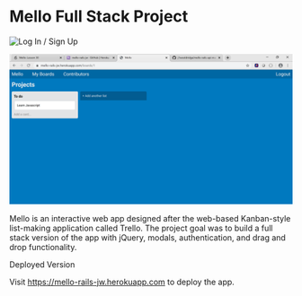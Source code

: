 # Mello Full Stack Project



![Log In / Sign Up](app/images/Mello-App-Logon.png "Screenshot1")





![App Screenshot](app/images/Mello-App-Screenshot.png "Screenshot2") 





Mello is an interactive web app designed after the web-based Kanban-style list-making application called Trello. The project goal was to build a full stack version of the app with jQuery, modals, authentication, and drag and drop functionality.


Deployed Version

Visit https://mello-rails-jw.herokuapp.com to deploy the app.


